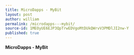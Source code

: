 ```yaml
---
title: MicroDapps - MyBit
layout: post
author: william
permalink: /microdapps---mybit/
source-id: 1MEOyUE6EJP3QpTrwEDVgoMtDUkQWrvV3PMDlJI2nw-Y
published: true
---
```

**MicroDapps - MyBit**

